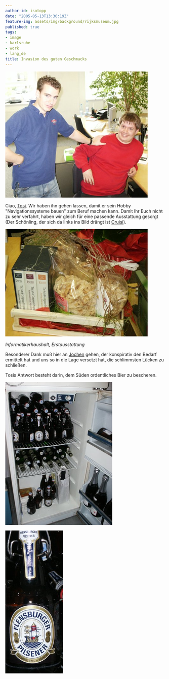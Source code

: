 ```yaml
---
author-id: isotopp
date: "2005-05-13T13:30:19Z"
feature-img: assets/img/background/rijksmuseum.jpg
published: true
tags:
- image
- karlsruhe
- work
- lang_de
title: Invasion des guten Geschmacks
---
```


![](/uploads/tosi_cruisi.jpg)

Ciao, 
[Tosi](http://www.torsten-sievers.de/blog/index.php?/archives/21-ich-hab-die-wohnung-gestrichen-voll.html).
Wir haben ihn gehen lassen, damit er sein Hobby "Navigationssysteme bauen" zum Beruf machen kann.
Damit Ihr Euch nicht zu sehr verfahrt, haben wir gleich für eine passende Ausstattung gesorgt (Der Schönling, der sich da links ins Bild drängt ist 
[Cruisi](http://blog.eichenberg-online.de/archives/138-Abgestuerzt.html)).

![](/uploads/knuth.jpg)

*Informatikerhaushalt, Erstausstattung*

Besonderer Dank muß hier an 
[Jochen](http://wersdoerfer.com/~jochen/s9y/index.php)
gehen, der konspirativ den Bedarf ermittelt hat und uns so in die Lage versetzt hat, die schlimmsten Lücken zu schließen.

Tosis Antwort besteht darin, dem Süden ordentliches Bier zu bescheren.

![](/uploads/flens2.jpg)

![](/uploads/flens1.jpg)
